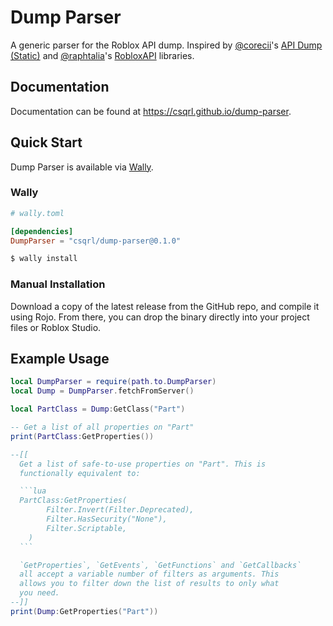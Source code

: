 # Dump Parser

A generic parser for the Roblox API dump. Inspired by [@corecii](https://github.com/Corecii)'s
[API Dump (Static)](https://github.com/corecii/api-dump-static) and
[@raphtalia](https://github.com/raphtalia)'s [RobloxAPI](https://github.com/raphtalia/robloxapi)
libraries.

## Documentation

Documentation can be found at https://csqrl.github.io/dump-parser.

## Quick Start

Dump Parser is available via [Wally](https://wally.run).

### Wally

```toml
# wally.toml

[dependencies]
DumpParser = "csqrl/dump-parser@0.1.0"
```

```bash
$ wally install
```

### Manual Installation

Download a copy of the latest release from the GitHub repo,
and compile it using Rojo. From there, you can drop the
binary directly into your project files or Roblox Studio.

## Example Usage

~~~lua
local DumpParser = require(path.to.DumpParser)
local Dump = DumpParser.fetchFromServer()

local PartClass = Dump:GetClass("Part")

-- Get a list of all properties on "Part"
print(PartClass:GetProperties())

--[[
  Get a list of safe-to-use properties on "Part". This is
  functionally equivalent to:

  ```lua
  PartClass:GetProperties(
		Filter.Invert(Filter.Deprecated),
		Filter.HasSecurity("None"),
		Filter.Scriptable,
	)
  ```

  `GetProperties`, `GetEvents`, `GetFunctions` and `GetCallbacks`
  all accept a variable number of filters as arguments. This
  allows you to filter down the list of results to only what
  you need.
--]]
print(Dump:GetProperties("Part"))
~~~
